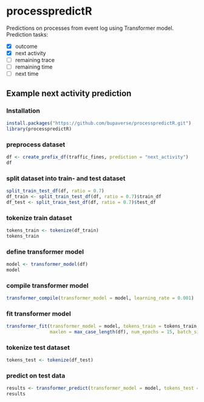 # processpredictR
Predictions on processes from event log using Transformer model.  
Prediction tasks:
- [x] outcome
- [x] next activity
- [ ] remaining trace
- [ ] remaining time
- [ ] next time

## Example next activity prediction
### Installation
```r
install.packages("https://github.com/bupaverse/processpredictR.git")
library(processpredictR)
```

### preprocess dataset
```r
df <- create_prefix_df(traffic_fines, prediction = "next_activity")
df
```

### split dataset into train- and test dataset
```r
split_train_test_df(df, ratio = 0.7)
df_train <- split_train_test_df(df, ratio = 0.7)$train_df
df_test <- split_train_test_df(df, ratio = 0.7)$test_df
```

### tokenize train dataset
```r
tokens_train <- tokenize(df_train)
tokens_train
```

### define transformer model
```r
model <- transformer_model(df)
model
```

### compile transformer model
```r
transformer_compile(transformer_model = model, learning_rate = 0.001)
```

### fit transformer model
```r
transformer_fit(transformer_model = model, tokens_train = tokens_train,
                maxlen = max_case_length(df), num_epochs = 15, batch_size = 12, file = "example_model_next_activity")
```

### tokenize test dataset
```r
tokens_test <- tokenize(df_test)
```

### predict on test data
```r
results <- transformer_predict(transformer_model = model, tokens_test = tokens_test, maxlen = max_case_length(df))
results
```










